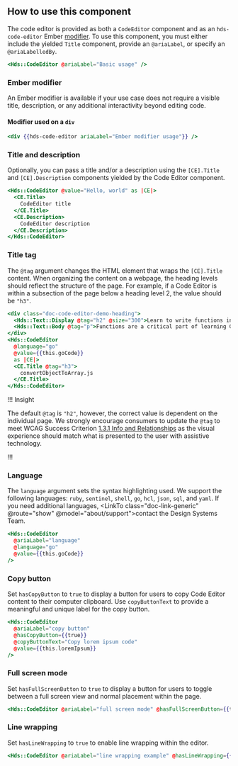 ## How to use this component

The code editor is provided as both a `CodeEditor` component and as an `hds-code-editor` Ember [modifier](/components/code-editor?tab=code#ember-modifier). To use this component, you must either include the yielded `Title` component, provide an `@ariaLabel`, or specify an `@ariaLabelledBy`.


```handlebars
<Hds::CodeEditor @ariaLabel="Basic usage" />
```

### Ember modifier

An Ember modifier is available if your use case does not require a visible title, description, or any additional interactivity beyond editing code.

#### Modifier used on a `div`

```handlebars
<div {{hds-code-editor ariaLabel="Ember modifier usage"}} />
```

### Title and description

Optionally, you can pass a title and/or a description using the `[CE].Title` and `[CE].Description` components yielded by the Code Editor component.

```handlebars
<Hds::CodeEditor @value="Hello, world" as |CE|>
  <CE.Title>
    CodeEditor title
  </CE.Title>
  <CE.Description>
    CodeEditor description
  </CE.Description>
</Hds::CodeEditor>
```

### Title tag

The `@tag` argument changes the HTML element that wraps the `[CE].Title` content. When organizing the content on a webpage, the heading levels should reflect the structure of the page. For example, if a Code Editor is within a subsection of the page below a heading level 2, the value should be `"h3"`. 

```handlebars
<div class="doc-code-editor-demo-heading">
  <Hds::Text::Display @tag="h2" @size="300">Learn to write functions in Go</Hds::Text::Display>
  <Hds::Text::Body @tag="p">Functions are a critical part of learning Go. They are reusable chunks of code that can perform tasks like convert an object to an array.</Hds::Text::Body>
</div>
<Hds::CodeEditor
  @language="go"
  @value={{this.goCode}}
  as |CE|>
  <CE.Title @tag="h3">
    convertObjectToArray.js
  </CE.Title>
</Hds::CodeEditor>
```

!!! Insight

The default `@tag` is `"h2"`, however, the correct value is dependent on the individual page. We strongly encourage consumers to update the `@tag` to meet WCAG Success Criterion [1.3.1 Info and Relationships](https://www.w3.org/WAI/WCAG22/Understanding/info-and-relationships.html) as the visual experience should match what is presented to the user with assistive technology.

!!!

### Language

The `language` argument sets the syntax highlighting used. We support the following languages: `ruby`, `sentinel`, `shell`, `go`, `hcl`, `json`, `sql`, and `yaml`. If you need additional languages, <LinkTo class="doc-link-generic" @route="show" @model="about/support">contact the Design Systems Team</LinkTo>.

```handlebars
<Hds::CodeEditor
  @ariaLabel="language"
  @language="go"
  @value={{this.goCode}}
/>
```

### Copy button

Set `hasCopyButton` to `true` to display a button for users to copy Code Editor content to their computer clipboard. Use `copyButtonText` to provide a meaningful and unique label for the copy button.

```handlebars
<Hds::CodeEditor
  @ariaLabel="copy button"
  @hasCopyButton={{true}}
  @copyButtonText="Copy lorem ipsum code"
  @value={{this.loremIpsum}}
/>
```

### Full screen mode

Set `hasFullScreenButton` to `true` to display a button for users to toggle between a full screen view and normal placement within the page.

```handlebars
<Hds::CodeEditor @ariaLabel="full screen mode" @hasFullScreenButton={{true}} @value={{this.loremIpsum}} />
```

### Line wrapping

Set `hasLineWrapping` to `true` to enable line wrapping within the editor.

```handlebars
<Hds::CodeEditor @ariaLabel="line wrapping example" @hasLineWrapping={{true}} @value={{this.loremIpsum}} />
